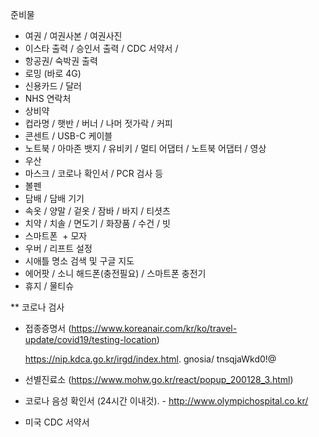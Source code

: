 준비물


+ 여권 / 여권사본 / 여권사진 
+ 이스타 출력 / 승인서 출력 / CDC 서약서 / 
+ 항공권/ 숙박권 출력
+ 로밍 (바로 4G)
+ 신용카드 / 달러
+ NHS 연락처
+ 상비약
+ 컵라명 / 햇반 / 버너 / 나머 젓가락 / 커피
+ 콘센트 / USB-C 케이블
+ 노트북 / 아마존 뱃지 / 유비키 / 멀티 어댑터 / 노트북 어댑터 / 영상
+ 우산
+ 마스크 / 코로나 확인서 / PCR 검사 등
+ 볼펜
+ 담배 / 담배 기기
+ 속옷 / 양말 / 겉옷 / 잠바 / 바지 / 티셧츠
+ 치약 / 치솔 / 면도기 / 화장품 / 수건 / 빗
+ 스마트폰  + 모자 
+ 우버 / 리프트 설정
+ 시애틀 명소 검색 및 구글 지도 
+ 에어팟 / 소니 해드폰(충전필요) / 스마트폰 충전기 
+ 휴지 / 물티슈 



** 코로나 검사
+ 접종증명서 (https://www.koreanair.com/kr/ko/travel-update/covid19/testing-location)

   https://nip.kdca.go.kr/irgd/index.html.  gnosia/ tnsqjaWkd0!@
+ 선별진료소 (https://www.mohw.go.kr/react/popup_200128_3.html)
+ 코로나 음성 확인서 (24시간 이내것).  - http://www.olympichospital.co.kr/
+ 미국 CDC 서약서 


